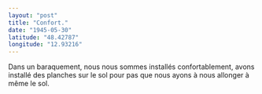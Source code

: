 ```yaml
---
layout: "post"
title: "Confort."
date: "1945-05-30"
latitude: "48.42787"
longitude: "12.93216"
---
```


Dans un baraquement, nous nous sommes installés confortablement, avons installé des planches sur le sol pour pas que nous ayons à nous allonger à même le sol.


<div class="histoire"></div>

<div class="commentaire"></div>